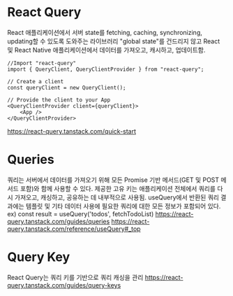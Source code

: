 # React Query

React 애플리케이션에서 서버 state를 fetching, caching, synchronizing, updating할 수 있도록 도와주는 라이브러리
"global state"를 건드리지 않고 React 및 React Native 애플리케이션에서 데이터를 가져오고, 캐시하고, 업데이트함.

```
//Import "react-query"
import { QueryClient, QueryClientProvider } from "react-query";

// Create a client
const queryClient = new QueryClient();

// Provide the client to your App
<QueryClientProvider client={queryClient}>
    <App />
</QueryClientProvider>
```

https://react-query.tanstack.com/quick-start

# Queries

쿼리는 서버에서 데이터를 가져오기 위해 모든 Promise 기반 메서드(GET 및 POST 메서드 포함)와 함께 사용할 수 있다. 제공한 고유 키는 애플리케이션 전체에서 쿼리를 다시 가져오고, 캐싱하고, 공유하는 데 내부적으로 사용됨. useQuery에서 반환된 쿼리 결과에는 템플릿 및 기타 데이터 사용에 필요한 쿼리에 대한 모든 정보가 포함되어 있다.
ex) const result = useQuery('todos', fetchTodoList)
https://react-query.tanstack.com/guides/queries
https://react-query.tanstack.com/reference/useQuery#_top

# Query Key

React Query는 쿼리 키를 기반으로 쿼리 캐싱을 관리
https://react-query.tanstack.com/guides/query-keys
